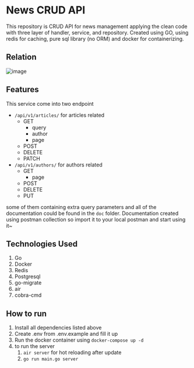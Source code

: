 # News CRUD API

This repository is CRUD API for news management applying the clean code with three layer of handler, service, and repository. Created using GO, using redis for caching, pure sql library (no ORM) and docker for containerizing.

## Relation
![image](https://user-images.githubusercontent.com/63847012/183245053-c9f03f0e-d27a-4c52-8c13-8f7c0c5d38df.png)


## Features

This service come into two endpoint

- `/api/v1/articles/` for articles related
  - GET
    - query
    - author
    - page
  - POST
  - DELETE
  - PATCH
- `/api/v1/authors/` for authors related
  - GET
    - page
  - POST
  - DELETE
  - PUT

some of them containing extra query parameters and all of the documentation could be found in the `doc` folder. Documentation created using postman collection so import it to your local postman and start using it~

## Technologies Used

1. Go
2. Docker
3. Redis
4. Postgresql
5. go-migrate
6. air
7. cobra-cmd

## How to run

1. Install all dependencies listed above
2. Create .env from .env.example and fill it up
3. Run the docker container using `docker-compose up -d`
4. to run the server
   1. `air server` for hot reloading after update
   2. `go run main.go server`
